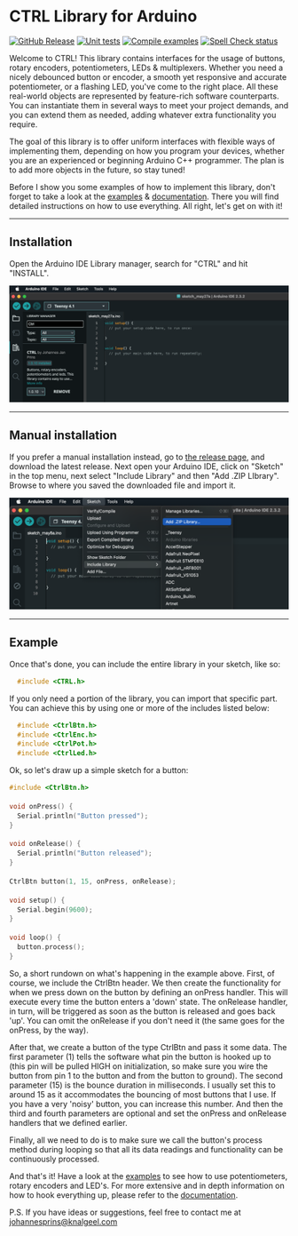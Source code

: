 # CTRL Library for Arduino

[![GitHub Release](https://img.shields.io/github/v/release/bonkmachines/ctrl-arduino?include_prereleases)](https://github.com/bonkmachines/ctrl-arduino/releases/latest)
[![Unit tests](https://github.com/bonkmachines/ctrl-arduino/actions/workflows/unit-tests.yml/badge.svg)](https://github.com/bonkmachines/ctrl-arduino/actions/workflows/unit-tests.yml)
[![Compile examples](https://github.com/bonkmachines/ctrl-arduino/actions/workflows/compile-examples.yml/badge.svg)](https://github.com/bonkmachines/ctrl-arduino/actions/workflows/compile-examples.yml)
[![Spell Check status](https://github.com/bonkmachines/ctrl-arduino/actions/workflows/spell-check.yml/badge.svg)](https://github.com/bonkmachines/ctrl-arduino/actions/workflows/spell-check.yml)

Welcome to CTRL! This library contains interfaces for the usage of buttons, 
rotary encoders, potentiometers, LEDs & multiplexers. Whether you need a nicely 
debounced button or encoder, a smooth yet responsive and accurate potentiometer, 
or a flashing LED, you've come to the right place. All these real-world objects 
are represented by feature-rich software counterparts. You can instantiate them 
in several ways to meet your project demands, and you can extend them as needed, 
adding whatever extra functionality you require.

The goal of this library is to offer uniform interfaces with flexible ways of 
implementing them, depending on how you program your devices, whether you are an 
experienced or beginning Arduino C++ programmer. The plan is to add more objects 
in the future, so stay tuned!

Before I show you some examples of how to implement this library, don't forget to 
take a look at the [examples](https://github.com/bonkmachines/ctrl-arduino/tree/main/examples "View the examples") & [documentation](https://github.com/bonkmachines/ctrl-arduino/tree/main/docs "Documentation"). 
There you will find detailed instructions on how to use everything. 
All right, let's get on with it!

***

## Installation

Open the Arduino IDE Library manager, search for "CTRL" and hit "INSTALL".

![Add library](https://raw.githubusercontent.com/bonkmachines/ctrl-arduino/main/assets/ss_add_library.png)

***

## Manual installation

If you prefer a manual installation instead, go to [the release page](https://github.com/bonkmachines/ctrl-arduino/releases "Releases"), and download the latest release. Next open your Arduino IDE, click on "Sketch" in the top menu, next select "Include Library" and then "Add .ZIP LIbrary". Browse to where you saved the downloaded file and import it.

![Add library manually](https://raw.githubusercontent.com/bonkmachines/ctrl-arduino/main/assets/ss_add_library_manual.png)

***

## Example

Once that's done, you can include the entire library in your sketch, like so:

```c++
  #include <CTRL.h>
```
    
If you only need a portion of the library, you can import that specific part. You can achieve this by using one or more of the includes listed below:

```c++
  #include <CtrlBtn.h>
  #include <CtrlEnc.h>
  #include <CtrlPot.h>
  #include <CtrlLed.h>
```

Ok, so let's draw up a simple sketch for a button:

```c++
#include <CtrlBtn.h>

void onPress() {
  Serial.println("Button pressed");
}

void onRelease() {
  Serial.println("Button released");
}

CtrlBtn button(1, 15, onPress, onRelease);

void setup() {
  Serial.begin(9600);
}

void loop() {
  button.process();
}
```
So, a short rundown on what's happening in the example above. First, of course, 
we include the CtrlBtn header. We then create the functionality for when we press 
down on the button by defining an onPress handler. This will execute every time the 
button enters a 'down' state. The onRelease handler, in turn, will be triggered as 
soon as the button is released and goes back 'up'. You can omit the onRelease if 
you don't need it (the same goes for the onPress, by the way).

After that, we create a button of the type CtrlBtn and pass it some data. The first 
parameter (1) tells the software what pin the button is hooked up to (this pin will 
be pulled HIGH on initialization, so make sure you wire the button from pin 1 to the 
button and from the button to ground). The second parameter (15) is the bounce duration 
in milliseconds. I usually set this to around 15 as it accommodates the bouncing of 
most buttons that I use. If you have a very 'noisy' button, you can increase this number. 
And then the third and fourth parameters are optional and set the onPress and onRelease 
handlers that we defined earlier.

Finally, all we need to do is to make sure we call the button's process method during 
looping so that all its data readings and functionality can be continuously processed.

And that's it! Have a look at the [examples](https://github.com/bonkmachines/ctrl-arduino/tree/main/examples "View all examples") to see how to use 
potentiometers, rotary encoders and LED's. For more extensive and in depth information on
how to hook everything up, please refer to the [documentation](https://github.com/bonkmachines/ctrl-arduino/tree/main/docs "Documentation").

P.S. If you have ideas or suggestions, feel free to contact me at <johannesprins@knalgeel.com>
